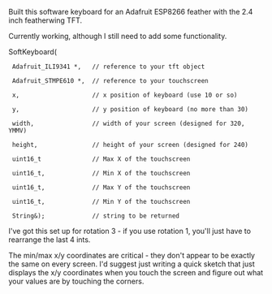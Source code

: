 Built this software keyboard for an Adafruit ESP8266 feather with
the 2.4 inch featherwing TFT.

Currently working, although I still need to add some functionality.

SoftKeyboard(

     Adafruit_ILI9341 *,   // reference to your tft object

     Adafruit_STMPE610 *,  // reference to your touchscreen

     x,                    // x position of keyboard (use 10 or so)

     y,                    // y position of keyboard (no more than 30)

     width,                // width of your screen (designed for 320, YMMV)

     height,               // height of your screen (designed for 240)

     uint16_t              // Max X of the touchscreen

     uint16_t,             // Min X of the touchscreen

     uint16_t,             // Max Y of the touchscreen

     uint16_t,             // Min Y of the touchscreen

     String&);             // string to be returned


I've got this set up for rotation 3 - if you use rotation 1, you'll just have
to rearrange the last 4 ints.

The min/max x/y coordinates are critical - they don't appear to be exactly the
same on every screen.  I'd suggest just writing a quick sketch that just 
displays the x/y coordinates when you touch the screen and figure out what your
values are by touching the corners.
